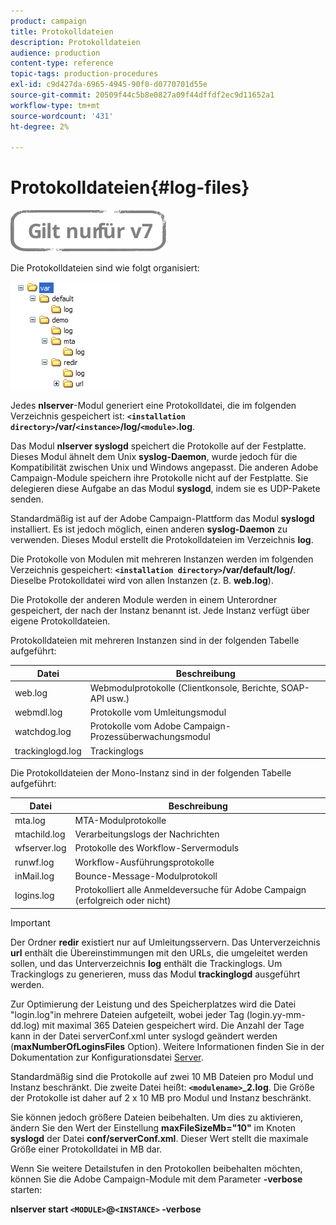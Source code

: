 ```yaml
---
product: campaign
title: Protokolldateien
description: Protokolldateien
audience: production
content-type: reference
topic-tags: production-procedures
exl-id: c9d427da-6965-4945-90f0-d0770701d55e
source-git-commit: 20509f44c5b8e0827a09f44dffdf2ec9d11652a1
workflow-type: tm+mt
source-wordcount: '431'
ht-degree: 2%

---
```


# Protokolldateien{#log-files}

![](../../assets/v7-only.svg)

Die Protokolldateien sind wie folgt organisiert:

![](assets/d_ncs_directory.png)

Jedes **nlserver**-Modul generiert eine Protokolldatei, die im folgenden Verzeichnis gespeichert ist: **`<installation directory>`/var/`<instance>`/log/`<module>`.log**.

Das Modul **nlserver syslogd** speichert die Protokolle auf der Festplatte. Dieses Modul ähnelt dem Unix **syslog-Daemon**, wurde jedoch für die Kompatibilität zwischen Unix und Windows angepasst. Die anderen Adobe Campaign-Module speichern ihre Protokolle nicht auf der Festplatte. Sie delegieren diese Aufgabe an das Modul **syslogd**, indem sie es UDP-Pakete senden.

Standardmäßig ist auf der Adobe Campaign-Plattform das Modul **syslogd** installiert. Es ist jedoch möglich, einen anderen **syslog-Daemon** zu verwenden. Dieses Modul erstellt die Protokolldateien im Verzeichnis **log**.

Die Protokolle von Modulen mit mehreren Instanzen werden im folgenden Verzeichnis gespeichert: **`<installation directory>`/var/default/log/**. Dieselbe Protokolldatei wird von allen Instanzen (z. B. **web.log**).

Die Protokolle der anderen Module werden in einem Unterordner gespeichert, der nach der Instanz benannt ist. Jede Instanz verfügt über eigene Protokolldateien.

Protokolldateien mit mehreren Instanzen sind in der folgenden Tabelle aufgeführt:

| Datei | Beschreibung |
|---|---|
| web.log | Webmodulprotokolle (Clientkonsole, Berichte, SOAP-API usw.) |
| webmdl.log | Protokolle vom Umleitungsmodul |
| watchdog.log | Protokolle vom Adobe Campaign-Prozessüberwachungsmodul |
| trackinglogd.log | Trackinglogs          |

Die Protokolldateien der Mono-Instanz sind in der folgenden Tabelle aufgeführt:

| Datei | Beschreibung |
|---|---|
| mta.log | MTA-Modulprotokolle |
| mtachild.log | Verarbeitungslogs der Nachrichten |
| wfserver.log | Protokolle des Workflow-Servermoduls |
| runwf.log | Workflow-Ausführungsprotokolle |
| inMail.log | Bounce-Message-Modulprotokoll |
| logins.log | Protokolliert alle Anmeldeversuche für Adobe Campaign (erfolgreich oder nicht) |

>[!IMPORTANT]
>
>Der Ordner **redir** existiert nur auf Umleitungsservern. Das Unterverzeichnis **url** enthält die Übereinstimmungen mit den URLs, die umgeleitet werden sollen, und das Unterverzeichnis **log** enthält die Trackinglogs. Um Trackinglogs zu generieren, muss das Modul **trackinglogd** ausgeführt werden.

Zur Optimierung der Leistung und des Speicherplatzes wird die Datei &quot;login.log&quot;in mehrere Dateien aufgeteilt, wobei jeder Tag (login.yy-mm-dd.log) mit maximal 365 Dateien gespeichert wird. Die Anzahl der Tage kann in der Datei serverConf.xml unter syslogd geändert werden (**maxNumberOfLoginsFiles** Option). Weitere Informationen finden Sie in der Dokumentation zur Konfigurationsdatei [Server](../../installation/using/the-server-configuration-file.md#syslogd).

Standardmäßig sind die Protokolle auf zwei 10 MB Dateien pro Modul und Instanz beschränkt. Die zweite Datei heißt: **`<modulename>`_2.log**. Die Größe der Protokolle ist daher auf 2 x 10 MB pro Modul und Instanz beschränkt.

Sie können jedoch größere Dateien beibehalten. Um dies zu aktivieren, ändern Sie den Wert der Einstellung **maxFileSizeMb=&quot;10&quot;** im Knoten **syslogd** der Datei **conf/serverConf.xml**. Dieser Wert stellt die maximale Größe einer Protokolldatei in MB dar.

Wenn Sie weitere Detailstufen in den Protokollen beibehalten möchten, können Sie die Adobe Campaign-Module mit dem Parameter **-verbose** starten:

**nlserver start  `<MODULE>`@`<INSTANCE>` -verbose**
